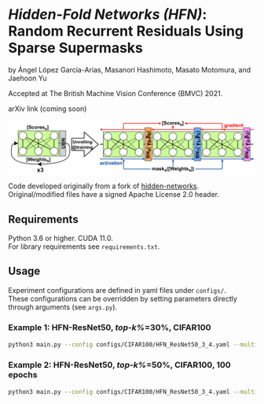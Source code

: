 # <em>Hidden-Fold Networks (HFN)</em>: Random Recurrent Residuals Using Sparse Supermasks

by Ángel López García-Arias, Masanori Hashimoto, Masato Motomura, and Jaehoon Yu

Accepted at The British Machine Vision Conference (BMVC) 2021.

arXiv link (coming soon)

<p align="center">
<img width="1100" src="images/teaser.png">
</p>

Code developed originally from a fork of [hidden-networks](https://github.com/allenai/hidden-networks).  
Original/modified files have a signed Apache License 2.0 header.

## Requirements
Python 3.6 or higher. CUDA 11.0.  
For library requirements see ```requirements.txt```.

## Usage
Experiment configurations are defined in yaml files under ```configs/```.  
These configurations can be overridden by setting parameters directly through arguments (see ```args.py```).

### Example 1: HFN-ResNet50, <em>top-k%</em>=30%, CIFAR100
```bash
python3 main.py --config configs/CIFAR100/HFN_ResNet50_3_4.yaml --multigpu 0
```

### Example 2: HFN-ResNet50, <em>top-k%</em>=50%, CIFAR100, 100 epochs
```bash
python3 main.py --config configs/CIFAR100/HFN_ResNet50_3_4.yaml --multigpu 0 --top_k=0.5 --epochs 100
```